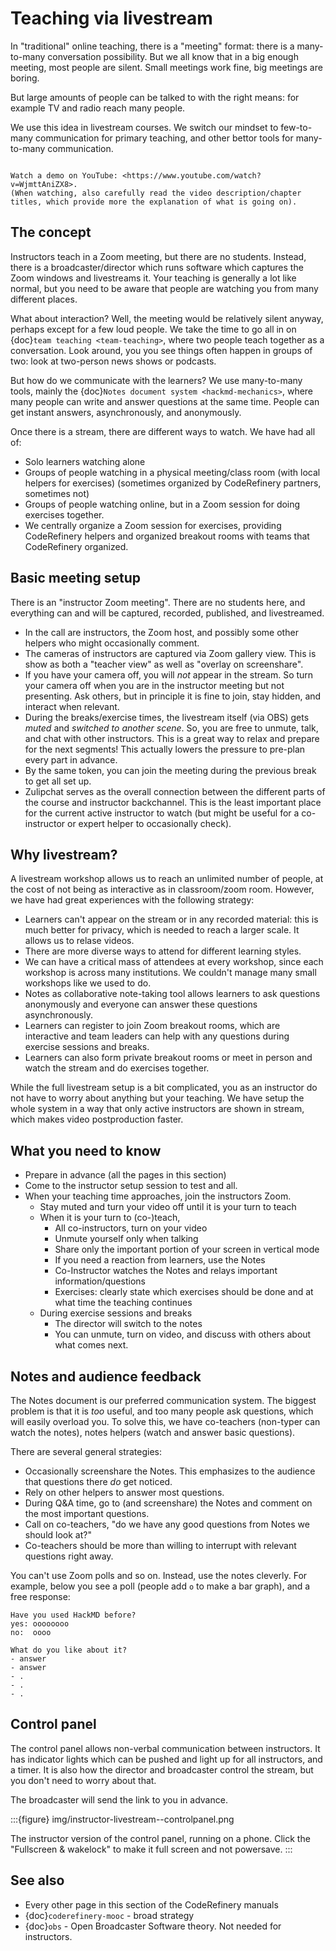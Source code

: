 # Teaching via livestream

In "traditional" online teaching, there is a "meeting" format: there
is a many-to-many conversation possibility.  But we all know that in a
big enough meeting, most people are silent.  Small meetings work fine,
big meetings are boring.

But large amounts of people can be talked to with the right means: for
example TV and radio reach many people.

We use this idea in livestream courses.  We switch our mindset to
few-to-many communication for primary teaching, and other bettor tools
for many-to-many communication.

```{admonition} Livestream teaching demo video

Watch a demo on YouTube: <https://www.youtube.com/watch?v=WjmttAniZX8>.
(When watching, also carefully read the video description/chapter
titles, which provide more the explanation of what is going on).
```



## The concept

Instructors teach in a Zoom meeting, but there are no students.
Instead, there is a broadcaster/director which runs software which
captures the Zoom windows and livestreams it.  Your teaching is
generally a lot like normal, but you need to be aware that people are
watching you from many different places.

What about interaction?  Well, the meeting would be relatively silent
anyway, perhaps except for a few loud people.  We take the time to go
all in on {doc}`team teaching <team-teaching>`, where two people teach
together as a conversation.  Look around, you you see things often
happen in groups of two: look at two-person news shows or podcasts.

But how do we communicate with the learners?  We use many-to-many
tools, mainly the {doc}`Notes document system <hackmd-mechanics>`,
where many people can write and answer questions at the same time.
People can get instant answers, asynchronously, and anonymously.

Once there is a stream, there are different ways to watch.  We have
had all of:

- Solo learners watching alone
- Groups of people watching in a physical meeting/class room (with
  local helpers for exercises) (sometimes organized by CodeRefinery
  partners, sometimes not)
- Groups of people watching online, but in a Zoom session for doing
  exercises together.
- We centrally organize a Zoom session for exercises, providing
  CodeRefinery helpers and organized breakout rooms with teams that
  CodeRefinery organized.



## Basic meeting setup

There is an "instructor Zoom meeting".  There are no students here,
and everything can and will be captured, recorded, published, and
livestreamed.

* In the call are instructors, the Zoom host, and possibly some other
  helpers who might occasionally comment.
* The cameras of instructors are captured via Zoom gallery view.
  This is show as both a "teacher view" as well as "overlay on
  screenshare".
* If you have your camera off, you will *not* appear in the stream.
  So turn your camera off when you are in the instructor meeting but
  not presenting.  Ask others, but in principle it is fine to join,
  stay hidden, and interact when relevant.
* During the breaks/exercise times, the livestream itself (via OBS)
  gets *muted* and *switched to another scene*.  So, you are free to
  unmute, talk, and chat with other instructors.  This is a great way
  to relax and prepare for the next segments!  This actually lowers
  the pressure to pre-plan every part in advance.
* By the same token, you can join the meeting during the previous
  break to get all set up.
* Zulipchat serves as the overall connection between the different
  parts of the course and instructor backchannel.  This is the least
  important place for the current active instructor to watch (but
  might be useful for a co-instructor or expert helper to occasionally
  check).




## Why livestream?

A livestream workshop allows us to reach an unlimited number of
people, at the cost of not being as interactive as in classroom/zoom
room.  However, we have had great experiences with the following
strategy:

* Learners can't appear on the stream or in any recorded material:
  this is much better for privacy, which is needed to reach a larger
  scale.  It allows us to relase videos.
* There are more diverse ways to attend for different learning styles.
* We can have a critical mass of attendees at every workshop, since
  each workshop is across many institutions.  We couldn't manage many
  small workshops like we used to do.
* Notes as collaborative note-taking tool allows learners to ask
  questions anonymously and everyone can answer these questions
  asynchronously.
* Learners can register to join Zoom breakout rooms, which are
  interactive and team leaders can help with any questions during
  exercise sessions and breaks.
* Learners can also form private breakout rooms or meet in person and
  watch the stream and do exercises together.

While the full livestream setup is a bit complicated, you as an
instructor do not have to worry about anything but your teaching.  We
have setup the whole system in a way that only active instructors are
shown in stream, which makes video postproduction faster.



## What you need to know

* Prepare in advance (all the pages in this section)
* Come to the instructor setup session to test and all.
* When your teaching time approaches, join the instructors Zoom.
  * Stay muted and turn your video off until it is your turn to teach 
  * When it is your turn to (co-)teach,
    * All co-instructors, turn on your video
    * Unmute yourself only when talking
    * Share only the important portion of your screen in vertical mode
    * If you need a reaction from learners, use the Notes
    * Co-Instructor watches the Notes and relays important information/questions
    * Exercises: clearly state which exercises should be done and at what time the teaching continues
  * During exercise sessions and breaks
    * The director will switch to the notes
	* You can unmute, turn on video, and discuss with others about
      what comes next.


## Notes and audience feedback

The Notes document is our preferred communication system.  The biggest
problem is that it is *too* useful, and too many people ask questions,
which will easily overload you.  To solve this, we have co-teachers
(non-typer can watch the notes), notes helpers (watch and answer basic
questions).

There are several general strategies:
* Occasionally screenshare the Notes.  This emphasizes to the
  audience that questions there *do* get noticed.
* Rely on other helpers to answer most questions.
* During Q&A time, go to (and screenshare) the Notes and comment on
  the most important questions.
* Call on co-teachers, "do we have any good questions from Notes we
  should look at?"
* Co-teachers should be more than willing to interrupt with relevant
  questions right away.

You can't use Zoom polls and so on.  Instead, use the notes cleverly.
For example, below you see a poll (people add `o` to make a bar
graph), and a free response:

```
Have you used HackMD before?
yes: oooooooo
no:  oooo

What do you like about it?
- answer
- answer
- .
- .
- .
```


## Control panel

The control panel allows non-verbal communication between instructors.
It has indicator lights which can be pushed and light up for all
instructors, and a timer.  It is also how the director and broadcaster
control the stream, but you don't need to worry about that.

The broadcaster will send the link to you in advance.

:::{figure} img/instructor-livestream--controlpanel.png

The instructor version of the control panel, running on a phone.
Click the "Fullscreen & wakelock" to make it full screen and not
powersave.
:::



## See also

* Every other page in this section of the CodeRefinery manuals
* {doc}`coderefinery-mooc` - broad strategy
* {doc}`obs` - Open Broadcaster Software theory.  Not needed for
  instructors.
